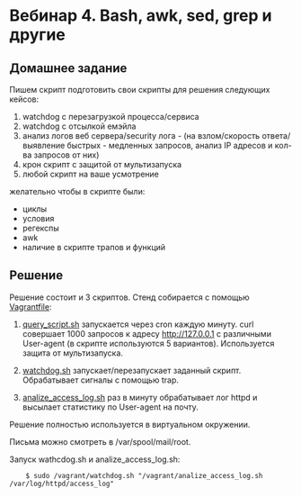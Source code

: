 # Вебинар 4. Bash, awk, sed, grep и другие

## Домашнее задание

Пишем скрипт
подготовить свои скрипты для решения следующих кейсов:

1. watchdog с перезагрузкой процесса/сервиса
2. watchdog с отсылкой емэйла
3. анализ логов веб сервера/security лога - (на взлом/скорость ответа/выявление быстрых - медленных запросов, анализ IP адресов и кол-ва запросов от них)
4. крон скрипт с защитой от мультизапуска
5. любой скрипт на ваше усмотрение

желательно чтобы в скрипте были:
- циклы
- условия
- регекспы
- awk
- наличие в скрипте трапов и функций

## Решение

Решение состоит и 3 скриптов. Стенд собирается с помощью [Vagrantfile](Vagrantfile):

1. [query_script.sh](query_script.sh) запускается через cron каждую минуту.
curl совершает 1000 запросов к адресу http://127.0.0.1 с различными User-agent
(в скрипте используются 5 вариантов). Используется защита от мультизапуска.

2. [watchdog.sh](watchdog.sh) запускает/перезапускает заданный скрипт.
Обрабатывает сигналы с помощью trap.

3. [analize_access_log.sh](analize_access_log.sh) раз в минуту обрабатывает лог httpd
и высылает статистику по User-agent на почту.

Решение полностью используется в виртуальном окружении.

Письма можно смотреть в /var/spool/mail/root.

Запуск wathcdog.sh и analize_access_log.sh:
```
    $ sudo /vagrant/watchdog.sh "/vagrant/analize_access_log.sh /var/log/httpd/access_log"
```
